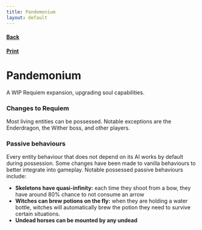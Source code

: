 ```yaml
---
title: Pandemonium
layout: default
---
```

<div class="wiki">
	<h4><a href="javascript:window.history.back()">Back</a></h4>
	<h4><a href="javascript:print()">Print</a></h4>
	<div id="printJS-Content">
		<h1 id="pandemonium">Pandemonium</h1>
		<p>A WIP Requiem expansion, upgrading soul capabilities.</p>
		<h3 id="changes-to-requiem">Changes to Requiem</h3>
		<p>Most living entities can be possessed. Notable exceptions are the Enderdragon, the Wither boss, and other players.</p>
		<h3 id="passive-behaviours">Passive behaviours</h3>
		<p>
		Every entity behaviour that does not depend on its AI works by default during possession. Some changes have
		been made to vanilla behaviours to better integrate into gameplay. Notable possessed passive behaviours
		include:
		</p>
		<ul>
			<li><strong>Skeletons have quasi-infinity:</strong> each time they shoot from a bow, they have around 80%
				chance to not consume an arrow</li>
			<li><strong>Witches can brew potions on the fly:</strong> when they are holding a water bottle, witches will
				automatically brew the potion they need to survive certain situations.</li>
			<li><strong>Undead horses can be mounted by any undead</strong></li>
		</ul>
	</div>
</div>
